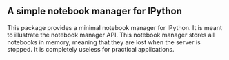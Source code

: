 A simple notebook manager for IPython
-------------------------------------

This package provides a minimal notebook manager for IPython.
It is meant to illustrate the notebook manager API.
This notebook manager stores all notebooks in memory, meaning
that they are lost when the server is stopped. It is completely
useless for practical applications.
